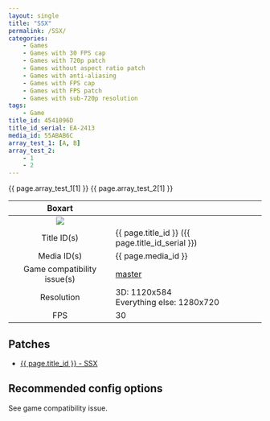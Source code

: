```yaml
---
layout: single
title: "SSX"
permalink: /SSX/
categories:
    - Games
    - Games with 30 FPS cap
    - Games with 720p patch
    - Games without aspect ratio patch
    - Games with anti-aliasing
    - Games with FPS cap
    - Games with FPS patch
    - Games with sub-720p resolution
tags:
    - Game
title_id: 4541096D
title_id_serial: EA-2413
media_id: 55ABAB6C
array_test_1: [A, B]
array_test_2:
    - 1
    - 2
---
```


{{ page.array_test_1[1] }}
{{ page.array_test_2[1] }}

| Boxart                      |                                                  |
| :----:                      | :-                                               |
| ![](https://download-ssl.xbox.com/content/images/66acd000-77fe-1000-9115-d8024541096d/1033/boxartlg.jpg) |
| Title ID(s)                 | {{ page.title_id }} ({{ page.title_id_serial }}) |
| Media ID(s)                 | {{ page.media_id }}                              |
| Game compatibility issue(s) | [master](https://github.com/xenia-project/game-compatibility/issues/64) |
| Resolution                  | 3D: 1120x584<br>Everything else: 1280x720        |
| FPS                         | 30                                               |

## Patches
* [{{ page.title_id }} - SSX](https://github.com/xenia-canary/game-patches/blob/main/patches/4541096D%20-%20SSX.toml)

## Recommended config options
See game compatibility issue.

